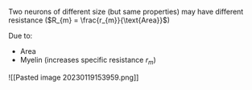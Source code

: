Two neurons of different size (but same properties) may have different resistance ($R_{m} = \frac{r_{m}}{\text{Area}}$)

Due to:
- Area 
- Myelin (increases specific resistance $r_{m}$)

![[Pasted image 20230119153959.png]]

